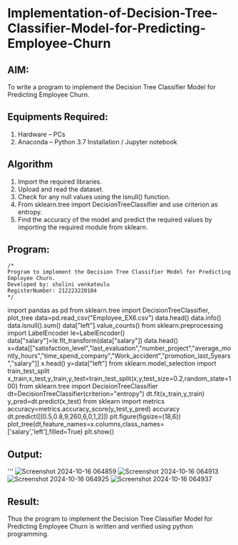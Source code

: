 # Implementation-of-Decision-Tree-Classifier-Model-for-Predicting-Employee-Churn

## AIM:
To write a program to implement the Decision Tree Classifier Model for Predicting Employee Churn.

## Equipments Required:
1. Hardware – PCs
2. Anaconda – Python 3.7 Installation / Jupyter notebook

## Algorithm
1. Import the required libraries.
2. Upload and read the dataset.
3. Check for any null values using the isnull() function.
4. From sklearn.tree import DecisionTreeClassifier and use criterion as entropy.
5. Find the accuracy of the model and predict the required values by importing the required module from sklearn.


## Program:
```
/*
Program to implement the Decision Tree Classifier Model for Predicting Employee Churn.
Developed by: shalini venkateulu
RegisterNumber: 212223220104
*/
```
import pandas as pd
from sklearn.tree import DecisionTreeClassifier, plot_tree
data=pd.read_csv("Employee_EX6.csv")
data.head()
data.info()
data.isnull().sum()
data["left"].value_counts()
from sklearn.preprocessing import LabelEncoder
le=LabelEncoder()
data["salary"]=le.fit_transform(data["salary"])
data.head()
x=data[["satisfaction_level","last_evaluation","number_project","average_montly_hours","time_spend_company","Work_accident","promotion_last_5years","salary"]]
x.head()
y=data["left"]
from sklearn.model_selection import train_test_split
x_train,x_test,y_train,y_test=train_test_split(x,y,test_size=0.2,random_state=100)
from sklearn.tree import DecisionTreeClassifier
dt=DecisionTreeClassifier(criterion="entropy")
dt.fit(x_train,y_train)
y_pred=dt.predict(x_test)
from sklearn import metrics
accuracy=metrics.accuracy_score(y_test,y_pred)
accuracy
dt.predict([[0.5,0.8,9,260,6,0,1,2]])
plt.figure(figsize=(18,6))
plot_tree(dt,feature_names=x.columns,class_names=['salary','left'],filled=True)
plt.show()


## Output:
'''
![Screenshot 2024-10-16 064859](https://github.com/user-attachments/assets/9280c3aa-b1d4-40a6-8055-eb3664ecb0a1)
![Screenshot 2024-10-16 064913](https://github.com/user-attachments/assets/2fe731e8-6794-451f-973f-0aa40645118c)
![Screenshot 2024-10-16 064925](https://github.com/user-attachments/assets/af2b9511-8e09-4277-a4fe-37460333318a)
![Screenshot 2024-10-16 064937](https://github.com/user-attachments/assets/db5274da-f882-4199-8393-3f78d101700b)


## Result:
Thus the program to implement the  Decision Tree Classifier Model for Predicting Employee Churn is written and verified using python programming.
